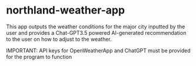 # northland-weather-app

This app outputs the weather conditions for the major city inputted by the user and provides a Chat-GPT3.5 powered AI-generated recommendation to the user on how to adjust to the weather.

IMPORTANT: API keys for OpenWeatherApp and ChatGPT must be provided for the program to function
